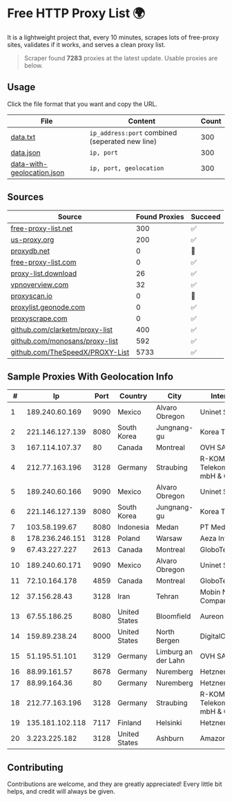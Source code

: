 
# Free HTTP Proxy List 🌍

It is a lightweight project that, every 10 minutes, scrapes lots of free-proxy sites, validates if it works, and serves a clean proxy list.


> Scraper found **7283** proxies at the latest update. Usable proxies are below.

## Usage

Click the file format that you want and copy the URL.


|File|Content|Count|
|----|-------|-----|
|[data.txt](https://raw.githubusercontent.com/themiralay/Proxy-List-World/master/data.txt)|`ip_address:port` combined (seperated new line)|300|
|[data.json](https://raw.githubusercontent.com/themiralay/Proxy-List-World/master/data.json)|`ip, port`|300|
|[data-with-geolocation.json](https://raw.githubusercontent.com/themiralay/Proxy-List-World/master/data-with-geolocation.json)|`ip, port, geolocation`|300|

## Sources

|Source|Found Proxies|Succeed|
|------|-------------|-------|
|[free-proxy-list.net](https://free-proxy-list.net)|300|✅|
|[us-proxy.org](https://www.us-proxy.org)|200|✅|
|[proxydb.net](http://proxydb.net)|0|🚫|
|[free-proxy-list.com](https://free-proxy-list.com/?page=&port=&type%5B%5D=http&type%5B%5D=https&up_time=0&search=Search)|0|✅|
|[proxy-list.download](https://www.proxy-list.download/HTTP)|26|✅|
|[vpnoverview.com](https://vpnoverview.com/privacy/anonymous-browsing/free-proxy-servers)|32|✅|
|[proxyscan.io](https://www.proxyscan.io)|0|🚫|
|[proxylist.geonode.com](https://proxylist.geonode.com/api/proxy-list?limit=300&page=1&sort_by=lastChecked&sort_type=desc&protocols=http,https)|0|✅|
|[proxyscrape.com](https://api.proxyscrape.com/v2/?request=displayproxies&protocol=http&timeout=10000&country=all&ssl=all&anonymity=all)|0|✅|
|[github.com/clarketm/proxy-list](https://raw.githubusercontent.com/clarketm/proxy-list/master/proxy-list-raw.txt)|400|✅|
|[github.com/monosans/proxy-list](https://raw.githubusercontent.com/monosans/proxy-list/main/proxies/http.txt)|592|✅|
|[github.com/TheSpeedX/PROXY-List](https://raw.githubusercontent.com/TheSpeedX/PROXY-List/master/http.txt)|5733|✅|


## Sample Proxies With Geolocation Info

|#|Ip|Port|Country|City|Internet Service Provider|
|-|--|----|-------|----|-------------------------|
|1|189.240.60.169|9090|Mexico|Alvaro Obregon|Uninet S.A. de C.V.|
|2|221.146.127.139|8080|South Korea|Jungnang-gu|Korea Telecom|
|3|167.114.107.37|80|Canada|Montreal|OVH SAS|
|4|212.77.163.196|3128|Germany|Straubing|R-KOM Regensburger Telekommunikationsgesellschaft mbH & Co. KG|
|5|189.240.60.166|9090|Mexico|Alvaro Obregon|Uninet S.A. de C.V.|
|6|221.146.127.139|8080|South Korea|Jungnang-gu|Korea Telecom|
|7|103.58.199.67|8080|Indonesia|Medan|PT Media Kharisma Nusantara|
|8|178.236.246.151|3128|Poland|Warsaw|Aeza International LTD|
|9|67.43.227.227|2613|Canada|Montreal|GloboTech Communications|
|10|189.240.60.171|9090|Mexico|Alvaro Obregon|Uninet S.A. de C.V.|
|11|72.10.164.178|4859|Canada|Montreal|GloboTech Communications|
|12|37.156.28.43|3128|Iran|Tehran|Mobin Net Communication Company|
|13|67.55.186.25|8080|United States|Bloomfield|Aureon Network Services|
|14|159.89.238.24|8000|United States|North Bergen|DigitalOcean, LLC|
|15|51.195.51.101|3129|Germany|Limburg an der Lahn|OVH SAS|
|16|88.99.161.57|8678|Germany|Nuremberg|Hetzner Online GmbH|
|17|88.99.164.36|80|Germany|Nuremberg|Hetzner Online GmbH|
|18|212.77.163.196|3128|Germany|Straubing|R-KOM Regensburger Telekommunikationsgesellschaft mbH & Co. KG|
|19|135.181.102.118|7117|Finland|Helsinki|Hetzner Online GmbH|
|20|3.223.225.182|3128|United States|Ashburn|Amazon Technologies Inc.|



## Contributing

Contributions are welcome, and they are greatly appreciated! Every
little bit helps, and credit will always be given.

